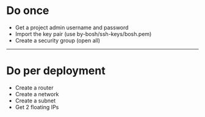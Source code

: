 # Do once

* Get a project admin username and password
* Import the key pair (use by-bosh/ssh-keys/bosh.pem)
* Create a security group (open all)

---

# Do per deployment

* Create a router
* Create a network
* Create a subnet
* Get 2 floating IPs
